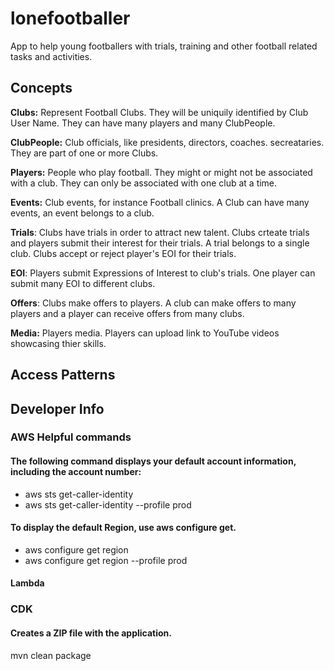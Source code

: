 # lonefootballer
App to help young footballers with trials, training and other football related tasks and activities.

## Concepts
**Clubs:** Represent Football Clubs. They will be uniquily identified by Club User Name. They can have many players and many ClubPeople.

**ClubPeople:** Club officials, like presidents, directors, coaches. secreataries. They are part of one or more Clubs.

**Players:** People who play football. They might or might not be associated with a club. They can only be associated with one club at a time.

**Events:** Club events, for instance Football clinics. A Club can have many events, an event belongs to a club.

**Trials**: Clubs have trials in order to attract new talent. Clubs crteate trials and players submit their interest for their trials. A trial belongs to a single club. Clubs accept or reject player's EOI for their trials.

**EOI**: Players submit Expressions of Interest to club's trials. One player can submit many EOI to different clubs.

**Offers**: Clubs make offers to players. A club can make offers to many players and a player can receive offers from many clubs.

**Media:** Players media. Players can upload link to YouTube videos showcasing thier skills. 


## Access Patterns



## Developer Info
### AWS Helpful commands

#### The following command displays your default account information, including the account number: 
- aws sts get-caller-identity
- aws sts get-caller-identity --profile prod

#### To display the default Region, use aws configure get.
- aws configure get region
- aws configure get region --profile prod

#### Lambda
### CDK

#### Creates a ZIP file with the application. 
mvn clean package

